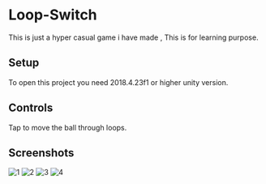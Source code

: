 # Loop-Switch

This is just a hyper casual game i have made , This is for learning purpose.

## Setup

To open this project you need 2018.4.23f1 or higher unity version.

## Controls

Tap to move the ball through loops.

## Screenshots

![1](https://user-images.githubusercontent.com/61894303/130490405-c96923f8-85d9-44ae-9058-f63a2cce2477.png)      ![2](https://user-images.githubusercontent.com/61894303/130490621-ad78009b-b683-4e5f-bf02-a14126ec59fe.png)                ![3](https://user-images.githubusercontent.com/61894303/130490689-dbf9dd10-d986-4e75-aa9a-329f1873bf13.png)  ![4](https://user-images.githubusercontent.com/61894303/130490758-9685eac9-9605-48f5-98d6-7422f68df407.png)





